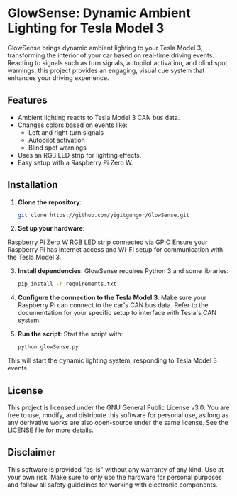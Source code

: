 # GlowSense: Dynamic Ambient Lighting for Tesla Model 3

  GlowSense brings dynamic ambient lighting to your Tesla Model 3, transforming the interior of your car based on real-time driving events. Reacting to signals such as turn signals, autopilot activation, and blind spot warnings, this project provides an engaging, visual cue system that enhances your driving experience.

## Features
  - Ambient lighting reacts to Tesla Model 3 CAN bus data.
  - Changes colors based on events like:
    - Left and right turn signals
    - Autopilot activation
    - Blind spot warnings
  - Uses an RGB LED strip for lighting effects.
  - Easy setup with a Raspberry Pi Zero W.

## Installation

1. **Clone the repository**:
   ```bash
   git clone https://github.com/yigitgungor/GlowSense.git

2. **Set up your hardware**:

  Raspberry Pi Zero W
  RGB LED strip connected via GPIO
  Ensure your Raspberry Pi has internet access and Wi-Fi setup for communication with the Tesla Model 3.

3. **Install dependencies**:
  GlowSense requires Python 3 and some libraries:
    ```bash
    pip install -r requirements.txt

4. **Configure the connection to the Tesla Model 3**:
  Make sure your Raspberry Pi can connect to the car's CAN bus data.
  Refer to the documentation for your specific setup to interface with Tesla's CAN system.

5. **Run the script**:
  Start the script with:
    ```bash
    python glowSense.py
  This will start the dynamic lighting system, responding to Tesla Model 3 events.

## License
  This project is licensed under the GNU General Public License v3.0. You are free to use, modify, and distribute this software for personal use, as long as any derivative works are also open-source under the same license. See the LICENSE file for more details.

## Disclaimer
  This software is provided "as-is" without any warranty of any kind. Use at your own risk. Make sure to only use the hardware for personal purposes and follow all safety guidelines for working with electronic components.